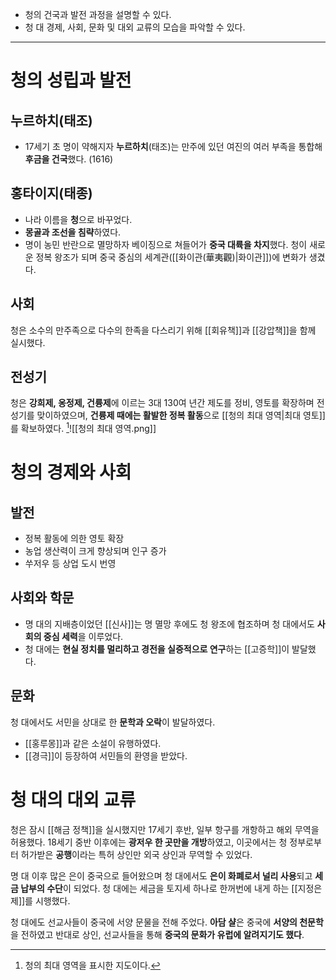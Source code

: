 * 청의 건국과 발전 과정을 설명할 수 있다.
* 청 대 경제, 사회, 문화 및 대외 교류의 모습을 파악할 수 있다.
---
# 청의 성립과 발전
## 누르하치(태조)
* 17세기 초 명이 약해지자 **누르하치**(태조)는 만주에 있던 여진의 여러 부족을 통합해 **후금을 건국**했다. (1616)
## 홍타이지(태종)
* 나라 이름을 **청**으로 바꾸었다.
* **몽골과 조선을 침략**하였다.
* 명이 농민 반란으로 멸망하자 베이징으로 쳐들어가 **중국 대륙을 차지**했다.
청이 새로운 정복 왕조가 되며 중국 중심의 세계관([[화이관(華夷觀)|화이관]])에 변화가 생겼다.
## 사회
청은 소수의 만주족으로 다수의 한족을 다스리기 위해 [[회유책]]과 [[강압책]]을 함께 실시했다.
## 전성기
청은 **강희제, 옹정제, 건륭제**에 이르는 3대 130여 년간 제도를 정비, 영토를 확장하며 전성기를 맞이하였으며, **건륭제 때에는 활발한 정복 활동**으로 [[청의 최대 영역|최대 영토]]를 확보하였다.
[^1]![[청의 최대 영역.png]]
# 청의 경제와 사회
## 발전
* 정복 활동에 의한 영토 확장
* 농업 생산력이 크게 향상되며 인구 증가
* 쑤저우 등 상업 도시 번영
## 사회와 학문
* 명 대의 지배층이었던 [[신사]]는 명 멸망 후에도 청 왕조에 협조하며 청 대에서도 **사회의 중심 세력**을 이루었다.
* 청 대에는 **현실 정치를 멀리하고 경전을 실증적으로 연구**하는 [[고증학]]이 발달했다.
## 문화
청 대에서도 서민을 상대로 한 **문학과 오락**이 발달하였다.
* [[홍루몽]]과 같은 소설이 유행하였다.
* [[경극]]이 등장하여 서민들의 환영을 받았다.
# 청 대의 대외 교류
청은 잠시 [[해금 정책]]을 실시했지만 17세기 후반, 일부 항구를 개항하고 해외 무역을 허용했다.
18세기 중반 이후에는 **광저우 한 곳만을 개방**하였고, 이곳에서는 청 정부로부터 허가받은 **공행**이라는 특허 상인만 외국 상인과 무역할 수 있었다.

명 대 이후 많은 은이 중국으로 들어왔으며 청 대에서도 **은이 화폐로서 널리 사용**되고 **세금 납부의 수단**이 되었다. 청 대에는 세금을 토지세 하나로 한꺼번에 내게 하는 [[지정은제]]를 시행했다.

청 대에도 선교사들이 중국에 서양 문물을 전해 주었다. **아담 샬**은 중국에 **서양의 천문학**을 전하였고 반대로 상인, 선교사들을 통해 **중국의 문화가 유럽에 알려지기도 했다**.

[^1]: 청의 최대 영역을 표시한 지도이다.
